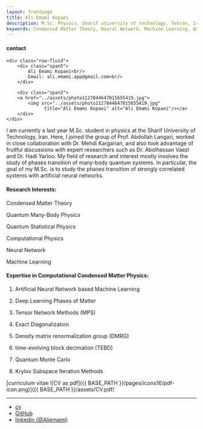 ```yaml
---
layout: frontpage
title: Ali Emami Kopaei
description: M.Sc. Physics, Sharif university of technology, Tehran, Iran. 
keywords: Condensed Matter Theory, Neural Network, Machine Learning, Quantum Many-Body Physics, Computational Physics
---
```

<div class="container">
<h4><a name="contact"></a>contact</h4>

    <div class="row-fluid">
        <div class="span5">
            Ali Emami Kopaei<br/>
            Email: ali.emami.app@gmail.com<br/>
        </div>

        <div class="span2">
        <a href="../assets/photo1127844647015655419.jpg">
            <img src="../assets/photo1127844647015655419.jpg"
                  title="Ali Emami Kopaei" alt="Ali Emami Kopaei"/></a>
        </div>
    </div>
</div>

 I am currently a last year M.Sc. student in physics at the Sharif University of Technology, Iran. Here, I joined the group of Prof. Abdollah Langari, worked in close collaboration with Dr. Mehdi Kargarian, and also took advantage of fruitful discussions with expert researchers such as Dr. Abolhassan Vaezi and Dr. Hadi Yarloo.
 My field of research and interest mostly involves the study of phases transition of many-body quantum systems. In particular, the goal of my M.Sc. is to study the phases transition of strongly correlated systems with artificial neural networks.


 #### Research Interests:</u>

  Condensed Matter Theory

  Quantum Many-Body Physics

  Quantum Statistical Physics

  Computational Physics

  Neural Network

  Machine Learning


#### Expertise in Computational Condensed Matter Physics:</u>

1. Artificial Neural Network based Machine Learning

2. Deep Learning Phases of Matter

3. Tensor Network Methods (MPS)

4. Exact Diagonalization

5. Density matrix renormalization group (DMRG)

6. time-evolving block decimation (TEBD)

7. Quantum Monte Carlo

8. Krylov Subspace Iteration Methods



[curriculum vitae ![CV as pdf]({{ BASE_PATH }}/pages/icons16/pdf-icon.png)]({{ BASE_PATH }}/assets/CV.pdf)<br/>


---

<div class="navbar">
  <div class="navbar-inner">
      <ul class="nav">
          <li><a href="{{ BASE_PATH }}/assets/CV.pdf">cv</a></li>
          <li><a href="https://github.com/aliemami94">GitHub</a></li>
          <li><a href="https://www.linkedin.com/in/ali-e-7b5b25120/">linkedin (@Aliemami)</a></li>
      </ul>
  </div>
</div>